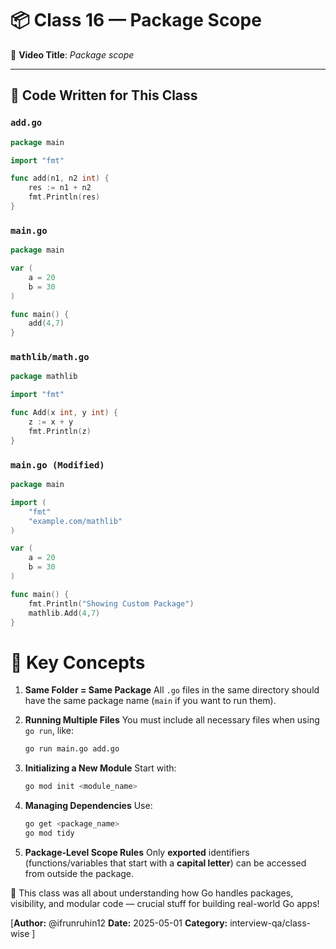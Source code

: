 # 📦 Class 16 — Package Scope

🎥 **Video Title**: *Package scope*

---

## 🧪 Code Written for This Class

### `add.go`
```go
package main

import "fmt"

func add(n1, n2 int) {
	res := n1 + n2
	fmt.Println(res)
}
```
### `main.go`
```go
package main

var (
	a = 20
	b = 30
)

func main() {
	add(4,7)
}
```

### `mathlib/math.go`
```go
package mathlib

import "fmt"

func Add(x int, y int) {
	z := x + y
	fmt.Println(z)
}
```

### `main.go (Modified)`
```go
package main

import (
	"fmt"
	"example.com/mathlib"
)

var (
	a = 20
	b = 30
)

func main() {
	fmt.Println("Showing Custom Package")
	mathlib.Add(4,7)
}
```


# 🔑 Key Concepts

1. **Same Folder = Same Package**
    All `.go` files in the same directory should have the same package name (`main` if you want to run them).

2. **Running Multiple Files**
    You must include all necessary files when using `go run`, like:
    ```bash
    go run main.go add.go
    ```

3. **Initializing a New Module**
    Start with:
    ```bash
    go mod init <module_name>
    ```
    
4. **Managing Dependencies**
    Use:
    ```bash
    go get <package_name>
    go mod tidy
    ```
5. **Package-Level Scope Rules**
    Only **exported** identifiers (functions/variables that start with a **capital letter**) can be accessed from outside the package.

🧠 This class was all about understanding how Go handles packages, visibility, and modular code — crucial stuff for building real-world Go apps!

[**Author:** @ifrunruhin12
**Date:** 2025-05-01
**Category:** interview-qa/class-wise
]